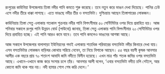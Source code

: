 রংপুরের কাউনিয়া উপজেলায় তিস্তা নদীর পানি কমতে শুরু করেছে। তবে নতুন করে ভাঙন দেখা দিয়েছে। পানির ঢেউ এসে নদীর তীরে ধাক্কা লাগছে। এতে ভাঙছে নদীর তীর ও বসতভিটা। দুশ্চিন্তায় আছেন তিস্তাপারের লোকজন।

কাউনিয়ায় তিস্তা সেতু এলাকায় গতকাল শুক্রবার নদীর পানি বিপৎসীমার ৫০ সেন্টিমিটার ওপর দিয়ে প্রবাহিত হয়। আজ শনিবার সকালে রংপুর পানি উন্নয়ন বোর্ড (পাউবো) জানায়, তিস্তা সেতু এলাকায় পানি বিপৎসীমার ২০ সেন্টিমিটার ওপর দিয়ে প্রবাহিত হচ্ছে। এই পানি আরও কমে যাবে। তবে পানি কমলেও ভাঙনের আশঙ্কা আছে।

আজ সকালে উপজেলার বালাপাড়া ইউনিয়নের গদাই এলাকায় শতাধিক পরিবারের বসতভিটা নদীর কিনারে দেখা যায়। এসব বসতভিটার লোকজন বাড়িঘর কোথায় সরিয়ে নেবেন, তা নিয়ে বিপাকে আছেন। ৫৫ বছর বয়সী কৃষক আনসার আলীর এক বছরে প্রায় ৭০ শতাংশ আবাদি জমি নদীতে বিলীন হয়েছে। এখন মাত্র পাঁচ শতক জমির ওপর বসতভিটা আছে। এখানে-ওখানে কাজ করে সংসার চলে তাঁর। আনসার আলী বলেন, ‘এবার বসতভিটা নদীত চলি গেইলে, আর কোনো জমি থাক পার নয়। নদী হামার শোগ শেষ করি দেলে।’
